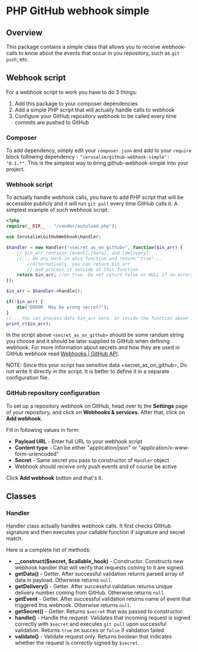 PHP GitHub webhook simple
==========================

## Overview ##

This package contains a simple class that allows you to receive webhook-calls
to know about the events that occur in you repository, such as `git push`, etc.

## Webhook script ##

For a webhook script to work you have to do 3 things:
1. Add this package to your composer dependencies
2. Add a simple PHP script that will actually handle calls to webhook
3. Configure your GitHub repository webhook to be called every time commits are
   pushed to GitHub

### Composer ###

To add dependency, simply edit your `composer.json` and add to your `require`
block following dependency - `"ierusalim/github-webhook-simple": "0.1.*"`. 
This is the simplest way to bring github-webhook-simple into your project.

### Webhook script ###

To actually handle webhook calls, you have to add PHP script that will be
accessible publicly and it will run `git pull` every time GitHub calls it.
A simplest example of such webhook script:
```php
<?php
require(__DIR__ . "/vendor/autoload.php");

use Ierusalim\GitHubWebhook\Handler;

$handler = new Handler("<secret_as_on_github>", function($in_arr) {
	// $in_arr contains [event],[data], and [delivery];
	//... do any work in whis function and return "true"...
        //Alternatively, you can return $in_arr
        // and process it outside of this function
	return $in_arr; //or true. Do not return false or NULL if no errors.
});

$in_arr = $handler->handle();

if(!$in_arr) {
    die("ERROR. May be wrong secret?");
}
//... You can process data $in_arr here, or inside the function above ...
print_r($in_arr);

```

In the script above `<secret_as_on_github>` should be some random string 
you choose and it should be later supplied to GitHub when defining webhook.
For more information about secrets and how they are used in GitHub webhook read
[Webhooks | GitHub API](https://developer.github.com/webhooks/).

NOTE: Since this your script has sensitive data <secret_as_on_github>, 
Do not write it directly in the script. It is better to define it in a
separate configuration file.

### GitHub repository configuration ###

To set up a repository webhook on GitHub, head over to the **Settings** page of your
repository, and click on **Webhooks & services**. After that, click on **Add webhook**.

Fill in following values in form:
* **Payload URL** - Enter full URL to your webhook script
* **Content type** - Can be either "application/json" or "application/x-www-form-urlencoded"
* **Secret** - Same secret you pass to constructor of `Handler` object
* Webhook should receive only push events and of course be active

Click **Add webhook** button and that's it.

## Classes ##

### Handler ###

Handler class actually handles webhook calls. It first checks GitHub signature
and then executes your callable function if signature and secret match.

Here is a complete list of methods:
* **\_\_construct($secret, $callable_hook)** - Constructor. Constructs new
  webhook handler that will verify that requests coming to it are signed.
* **getData()** - Getter. After successful validation returns parsed array of data
  in payload. Otherwise returns `null`.
* **getDelivery()** - Getter. After successful validation returns unique delivery
  number coming from GitHub. Otherwise returns `null`.
* **getEvent** - Getter. After successful validation returns name of event that
  triggered this webhook. Otherwise returns `null`.
* **getSecret()** - Getter. Returns `$secret` that was passed to constructor.
* **handle()** - Handle the request. Validates that incoming request is signed
  correctly with `$secret` and executes `git pull` upon successful validation.
  Returns `true` on succes or `false` if validation failed.
* **validate()** - Validate request only. Returns boolean that indicates whether
  the request is correctly signed by `$secret`.
